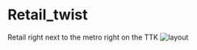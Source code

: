 # Retail_twist
Retail right next to the metro right on the TTK
<img src="https://i.ibb.co/Lts2gXL/TWIST.jpg" alt="layout">
